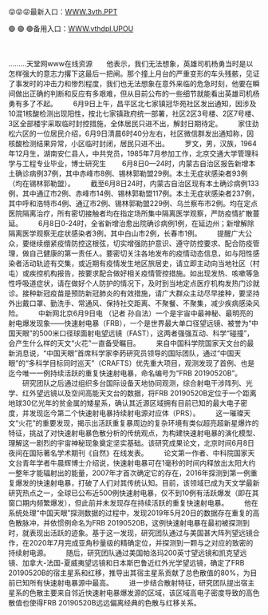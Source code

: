 <p>
	😝😝😝最新入口：<a href="http://www.baidu.com/link?url=6MA2SWnO3Raqke39an_0PUxosM6ZrUGzi1BN9tNnlPW&wd">WWW.3vth.PPT</a> 
	<p>
		🟢
🟢
🟢备用入口：<a href="http://www.baidu.com/link?url=6MA2SWnO3Raqke39an_0PUxosM6ZrUGzi1BN9tNnlPW&wd">WWW.vthdpl.UPOU</a> 
	</p>
	<p>
		<br />
	</p>
	<p>
		.........天堂网www在线资源　　他表示，我们无法想象，英雄司机杨勇当时是以怎样强大的意志力撂下这最后一把闸。那个撞上月台的严重变形的车头残骸，见证了事发时的冲击力和惨烈程度，我们也无法想象在意外来临的危急时刻，他要在瞬间做出正确的判断和反应有多艰难，但从目前公布的一些细节就能看出英雄司机杨勇有多了不起。
　　6月9日上午，昌平区北七家镇冠华苑社区发出通知，因涉及10混1核酸检测出现阳性，按北七家镇政府统一部署，社区2区3号楼、2区7号楼、3区全部楼宇采取临时封控措施，全体居民只进不出，解封日期待定。
　　家住劲松六区的一位居民介绍，6月9日清晨6时40分左右，社区微信群发出通知称，因核酸检测结果异常，小区临时封闭，居民只进不出。
　　罗文，男，汉族，1964年12月生，湖南安仁县人，中共党员，1985年7月参加工作，北京交通大学管理科学与工程专业毕业，博士研究生
　　6月8日0—24时，内蒙古自治区报告新增本土确诊病例37例，其中赤峰市8例、锡林郭勒盟29例。本土无症状感染者93例（均在锡林郭勒盟）。
　　截至6月8日24时，内蒙古自治区现有本土确诊病例133例，其中通辽市2例、赤峰市14例、锡林郭勒盟117例。本土无症状感染者237例，其中呼和浩特市4例、通辽市2例、锡林郭勒盟229例、乌兰察布市2例。均在定点医院隔离治疗，所有密切接触者均在指定场所集中隔离医学观察，严防疫情扩散蔓延。
　　6月8日0-24时，全省新增治愈出院确诊病例1例，在延边州；新增解除隔离医学观察无症状感染者3例，其中白山市2例，长春市1例。
　　提醒广大公众，要继续绷紧疫情防控这根弦，切实增强防护意识、遵守防控要求、配合防疫管理，做自己健康的第一责任人。要密切关注各地发布的疫情动态信息，如与阳性感染者活动轨迹有交集，或近期有疫情发生地区旅居史，请立即主动向当地社区（村屯）或疾控机构报告，按要求配合做好相关疫情管控措施。如出现发热、咳嗽等急性呼吸道症状，请在做好个人防护的情况下，及时到当地定点医疗机构发热门诊就诊。接种新冠疫苗是预防新冠肺炎的有效措施，请广大群众主动尽早接种，要坚持外出戴口罩、勤洗手、常通风、保持社交距离、不聚餐、不聚集，减少疾病感染风险。
　　中新网北京6月9日电 （记者 孙自法）一个是宇宙中最神秘、最明亮的射电爆发现象——快速射电暴（FRB），一个是世界最大单口径望远镜、被誉为“中国天眼”的500米口径球面射电望远镜（FAST），这两者强强互动、科学“碰撞”，会产生什么样的天文“火花”一直备受瞩目。
　　来自中国科学院国家天文台的最新消息说，“中国天眼”首席科学家李菂研究员领导的国际团队，通过“中国天眼”的“多科学目标同时巡天”（CRAFTS）优先重大项目，观测发现了首例、也是迄今唯一一例持续活跃的重复快速射电暴，命名编号为“FRB 20190520B”。
　　研究团队之后通过组织多台国际设备天地协同观测，综合射电干涉阵列、光学、红外望远镜以及空间高能天文台的数据，将FRB 20190520B定位于一个距离地球30亿光年的贫金属的矮星系，确认其近源区域拥有目前已知的最大电子密度，并发现迄今第二个快速射电暴持续射电源对应体（PRS）。
　　这一璀璨天文“火花”的重要发现，揭示出活跃重复暴周边的复杂环境有类似超亮超新星爆炸的特征，挑战了对快速射电暴色散分析的传统观点，为构建快速射电暴的演化模型、理解这一剧烈的宇宙神秘现象奠定坚实基础。该研究成果论文，北京时间6月8日夜间在国际著名学术期刊《自然》在线发表。
　　论文第一作者、中科院国家天文台青年学者牛晨辉博士介绍说，快速射电暴可在1毫秒的时间内释放出太阳大约一整年才能辐射出的能量，2007年才首次确定它的存在，2016年探测到第一例重复爆发的快速射电暴，打破了人们对其传统认知。目前，该领域已成为天文学最新研究热点之一，全球已公布近500例快速射电暴，仅不到10例有活跃爆发（即在其窗口期内频繁爆发），但此前并未发现存在持续活跃的重复快速射电暴。
　　他在系统处理“中国天眼”探测数据的过程中，发现2019年5月20日的数据存在重复的高色散脉冲，并依惯例命名为FRB 20190520B，这例快速射电暴在最初被探测到时，就表现出活跃的迹象。基于这一发现，研究团队通过与美国甚大阵列望远镜合作，在2020年7月完成亚角秒量级的精确定位，并探测到一颗与之对应的致密的持续射电源。
　　随后，研究团队通过美国帕洛玛200英寸望远镜和凯克望远镜、加拿大-法国-夏威夷望远镜和日本斯巴鲁近红外光学望远镜，确定了FRB 20190520B的宿主星系和红移，推导出其宿主星系贡献了总色散值的80%，为目前已知所有快速射电暴源中最高。
　　进一步结合散射特征，研究团队提出宿主星系的色散主要来自邻近快速射电暴爆发源的区域，该区域高电子密度导致的高色散值也使得FRB 20190520B远远偏离经典的色散与红移关系。
	</p>
